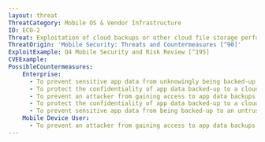 ```yaml
---
layout: threat
ThreatCategory: Mobile OS & Vendor Infrastructure
ID: ECO-2
Threat: Exploitation of cloud backups or other cloud file storage performed by individual mobile applications
ThreatOrigin: 'Mobile Security: Threats and Countermeasures [^90]'
ExploitExample: Q4 Mobile Security and Risk Review [^195]
CVEExample:
PossibleCountermeasures:
    Enterprise:
      - To prevent sensitive app data from unknowingly being backed-up to unauthorized or unsecure cloud services, analyze app data storage practices as part of the app vetting process prior to authorizing apps for use.
      - To protect the confidentiality of app data backed-up to a cloud service, prefer the use of FedRAMP-certified cloud service providers to gain assurance that app data backed-up to the cloud is strongly encrypted.
      - To prevent an attacker from gaining access to app data backups via the cloud service account, enable two-factor or other strong authentication mechanisms.
      - To protect the confidentiality of app data backed-up to a cloud service, deploy MAM or MDM solutions in combinations with devices that successfully enforce a policy to strongly encrypt app data backed-up or synchronized to authorized cloud services.
      - To prevent sensitive app data from being backed-up to an untrusted cloud service, deploy MAM or MDM solutions in combination with devices that successfully enforce a policy that prohibits app data from being synchronized or backed-up to any cloud services.
    Mobile Device User:
      - To prevent an attacker from gaining access to app data backups via the cloud service account, enable two-factor or other strong authentication mechanisms.
---
```


